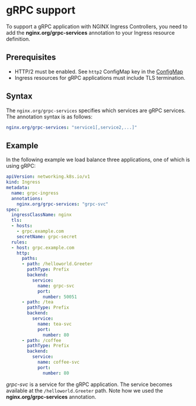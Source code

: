 # gRPC support

To support a gRPC application with NGINX Ingress Controllers, you need to add the **nginx.org/grpc-services** annotation
to your Ingress resource definition.

## Prerequisites

- HTTP/2 must be enabled. See `http2` ConfigMap key in the
  [ConfigMap](https://docs.nginx.com/nginx-ingress-controller/configuration/global-configuration/configmap-resource/#listeners)
- Ingress resources for gRPC applications must include TLS termination.

## Syntax

The `nginx.org/grpc-services` specifies which services are gRPC services. The annotation syntax is as follows:

```yaml
nginx.org/grpc-services: "service1[,service2,...]"
```

## Example

In the following example we load balance three applications, one of which is using gRPC:

```yaml
apiVersion: networking.k8s.io/v1
kind: Ingress
metadata:
  name: grpc-ingress
  annotations:
    nginx.org/grpc-services: "grpc-svc"
spec:
  ingressClassName: nginx
  tls:
  - hosts:
    - grpc.example.com
    secretName: grpc-secret
  rules:
  - host: grpc.example.com
    http:
      paths:
      - path: /helloworld.Greeter
        pathType: Prefix
        backend:
          service:
            name: grpc-svc
            port:
              number: 50051
      - path: /tea
        pathType: Prefix
        backend:
          service:
            name: tea-svc
            port:
              number: 80
      - path: /coffee
        pathType: Prefix
        backend:
          service:
            name: coffee-svc
            port:
              number: 80
```

*grpc-svc* is a service for the gRPC application. The service becomes available at the `/helloworld.Greeter` path. Note
how we used the **nginx.org/grpc-services** annotation.
